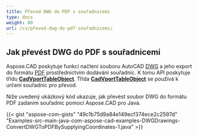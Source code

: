 ```yaml
---
title: Převod DWG do PDF s souřadnicemi
type: docs
weight: 80
url: /cs/převod-dwg-do-pdf-souřadnicemi/
---
```



## **Jak převést DWG do PDF s souřadnicemi**

Aspose.CAD poskytuje funkci načtení souboru AutoCAD [DWG](https://docs.fileformat.com/cad/dwg/) a jeho export do formátu [PDF](https://docs.fileformat.com/pdf/) prostřednictvím dodávání souřadnic. K tomu API poskytuje třídu [**CadVportTableObject**](https://reference.aspose.com/cad/java/com.aspose.cad.fileformats.cad.cadtables/CadVportTableObject). Třída [**CadVportTableObject**](https://reference.aspose.com/cad/java/com.aspose.cad.fileformats.cad.cadtables/CadVportTableObject) se používá k určení souřadnic pro převod.

Níže uvedený ukázkový kód ukazuje, jak převést soubor DWG do formátu PDF zadaním souřadnic pomocí Aspose.CAD pro Java.

{{< gist "aspose-com-gists" "49c1b75d9a84e149ecf374ece2c2597d" "Examples-src-main-java-com-aspose-cad-examples-DWGDrawings-ConvertDWGToPDFBySupplyingCoordinates-1.java" >}}
